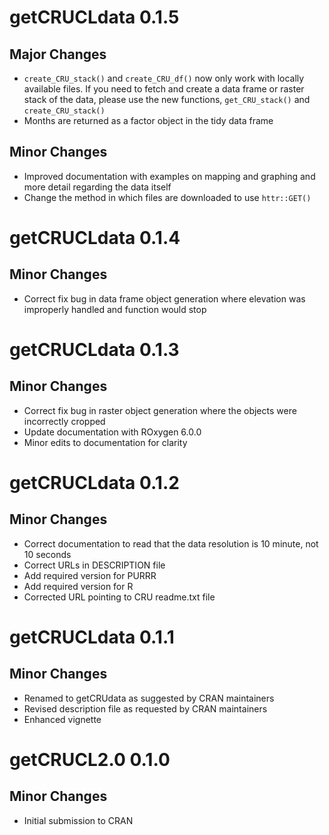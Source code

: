 # getCRUCLdata 0.1.5

## Major Changes

  * `create_CRU_stack()` and `create_CRU_df()` now only work with locally available files. If you need to fetch and create a data frame or raster stack of the data, please use the new functions, `get_CRU_stack()` and `create_CRU_stack()`
  * Months are returned as a factor object in the tidy data frame
## Minor Changes

  * Improved documentation with examples on mapping and graphing and more detail regarding the data itself
  * Change the method in which files are downloaded to use `httr::GET()`

# getCRUCLdata 0.1.4

## Minor Changes

  * Correct fix bug in data frame object generation where elevation was improperly handled and function would stop  

# getCRUCLdata 0.1.3

## Minor Changes

  * Correct fix bug in raster object generation where the objects were incorrectly cropped  
  * Update documentation with ROxygen 6.0.0  
  * Minor edits to documentation for clarity  

# getCRUCLdata 0.1.2

## Minor Changes

  - Correct documentation to read that the data resolution is 10 minute, not 10 seconds  
  - Correct URLs in DESCRIPTION file  
  - Add required version for PURRR  
  - Add required version for R  
  - Corrected URL pointing to CRU readme.txt file  

# getCRUCLdata 0.1.1

## Minor Changes

  - Renamed to getCRUdata as suggested by CRAN maintainers  
  - Revised description file as requested by CRAN maintainers  
  - Enhanced vignette  

# getCRUCL2.0 0.1.0

## Minor Changes

  - Initial submission to CRAN
